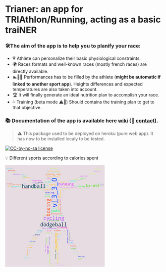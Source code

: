 # Trianer: an app for TRIAthlon/Running, acting as a basic traiNER

### 🛠️The aim of the app is to help you to planify your race:
- 💗 Athlete can personalize their basic physiological constraints.
- 🌍 Races formats and well-known races (mostly french races) are directly available.
- 🏊🚴🏃 Performances has to be filled by the athlete (**might be automatic if linked to another sport app**). Heights differences and expected temperatures are also taken into account.
- 🏆 It will finally generate an ideal nutrition plan to accomplish your race.
- 💦 Training (beta mode ⚠️🚧) Should contains the training plan to get to that objective.

### 📚 **Documentation of the app is available here [wiki](https://github.com/guydegnol/trianer/wiki) (📧 [contact](mailto:trianer@guydegnol.net))**.

> ⚠️ This package used to be deployed on heroku (pure web app). It has now to be installed localy to be tested.

[![CC-by-nc-sa license](https://badgen.net/badge/icon/CC%20by-nc-sa?label=Licence)](https://creativecommons.org/licenses/by-nc-sa/4.0)

💡 Different sports according to calories spent

![](data/vetruve_gen.png)




